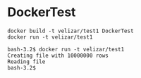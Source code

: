# DockerTest

```
docker build -t velizar/test1 DockerTest
docker run -t velizar/test1
```

```
bash-3.2$ docker run -t velizar/test1
Creating file with 10000000 rows
Reading file
bash-3.2$ 
```
